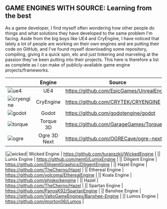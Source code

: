 GAME ENGINES WITH SOURCE: Learning from the best
-----------------------------------

As a game developer, I find myself often wondering how other people do things and what solutions they have developed to the same problem I'm facing. Aside from the big boys like UE4 and CryEngine, I have noticed that lately a lot of people are working on their own engines and are putting their code on GitHub, and I've found myself downloading some repository, compiling, giving it a quick spin, etc and just tinkering and marveling at the passion they've been putting into their projects. This here is therefore a list as complete as I can make of publicly-available game engine projects/frameworks.

|| Engine | Source |
| --- | :---: | --- |
|![ue4](https://github.com/redorav/public_source_engines/blob/master/logos/ue4_64px.png)| UE4 | https://github.com/EpicGames/UnrealEngine |
|![cryengine](https://github.com/redorav/public_source_engines/blob/master/logos/cryengine_64px.png)| CryEngine | https://github.com/CRYTEK/CRYENGINE |
|![godot](https://github.com/redorav/public_source_engines/blob/master/logos/godot_64px.png)| Godot | https://github.com/godotengine/godot |
|![torque](https://github.com/redorav/public_source_engines/blob/master/logos/torque_64px.png)| Torque 3D | https://github.com/GarageGames/Torque3D |
|![ogre](https://github.com/redorav/public_source_engines/blob/master/logos/ogre_64px.png)| Ogre 3D Next | https://github.com/OGRECave/ogre-next |

|![wicked](https://github.com/redorav/public_source_engines/blob/master/logos/wicked_64px.png)| Wicked Engine | https://github.com/turanszkij/WickedEngine |
|| Lumix Engine | https://github.com/nem0/LumixEngine |
|| Diligent Engine | https://github.com/DiligentGraphics/DiligentEngine |
|| Hazel Engine | https://github.com/TheCherno/Hazel |
|| Ethereal Engine | https://github.com/volcoma/EtherealEngine |
|| Koala Engine | https://github.com/phisko/kengine |
|| Hazel | https://github.com/TheCherno/Hazel |
|| Spartan Engine | https://github.com/PanosK92/SpartanEngine |
|| Banshee Engine | https://github.com/ValtoGameEngines/Banshee-Engine |
|| Lumos Engine | https://github.com/jmorton06/Lumos |
